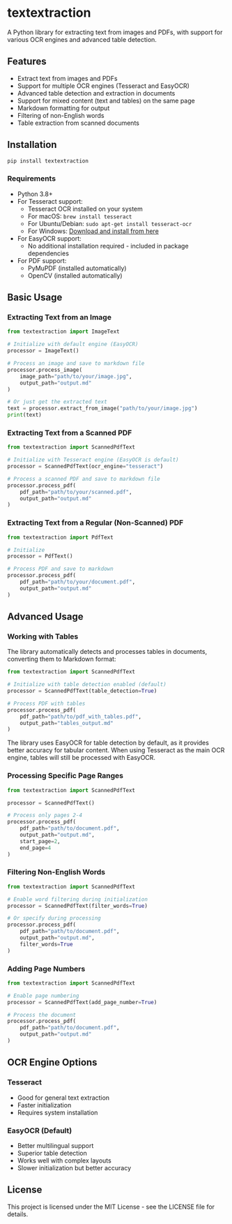# textextraction

A Python library for extracting text from images and PDFs, with support for various OCR engines and advanced table detection.

## Features

- Extract text from images and PDFs
- Support for multiple OCR engines (Tesseract and EasyOCR)
- Advanced table detection and extraction in documents
- Support for mixed content (text and tables) on the same page
- Markdown formatting for output
- Filtering of non-English words
- Table extraction from scanned documents

## Installation

```bash
pip install textextraction
```

### Requirements

- Python 3.8+
- For Tesseract support:
  - Tesseract OCR installed on your system
  - For macOS: `brew install tesseract`
  - For Ubuntu/Debian: `sudo apt-get install tesseract-ocr`
  - For Windows: [Download and install from here](https://github.com/UB-Mannheim/tesseract/wiki)
- For EasyOCR support:
  - No additional installation required - included in package dependencies
- For PDF support:
  - PyMuPDF (installed automatically)
  - OpenCV (installed automatically)

## Basic Usage

### Extracting Text from an Image

```python
from textextraction import ImageText

# Initialize with default engine (EasyOCR)
processor = ImageText()

# Process an image and save to markdown file
processor.process_image(
    image_path="path/to/your/image.jpg",
    output_path="output.md"
)

# Or just get the extracted text
text = processor.extract_from_image("path/to/your/image.jpg")
print(text)
```

### Extracting Text from a Scanned PDF

```python
from textextraction import ScannedPdfText

# Initialize with Tesseract engine (EasyOCR is default)
processor = ScannedPdfText(ocr_engine="tesseract")

# Process a scanned PDF and save to markdown file
processor.process_pdf(
    pdf_path="path/to/your/scanned.pdf",
    output_path="output.md"
)
```

### Extracting Text from a Regular (Non-Scanned) PDF

```python
from textextraction import PdfText

# Initialize
processor = PdfText()

# Process PDF and save to markdown
processor.process_pdf(
    pdf_path="path/to/your/document.pdf",
    output_path="output.md"
)
```

## Advanced Usage

### Working with Tables

The library automatically detects and processes tables in documents, converting them to Markdown format:

```python
from textextraction import ScannedPdfText

# Initialize with table detection enabled (default)
processor = ScannedPdfText(table_detection=True)

# Process PDF with tables
processor.process_pdf(
    pdf_path="path/to/pdf_with_tables.pdf",
    output_path="tables_output.md"
)
```

The library uses EasyOCR for table detection by default, as it provides better accuracy for tabular content. When using Tesseract as the main OCR engine, tables will still be processed with EasyOCR.

### Processing Specific Page Ranges

```python
from textextraction import ScannedPdfText

processor = ScannedPdfText()

# Process only pages 2-4
processor.process_pdf(
    pdf_path="path/to/document.pdf",
    output_path="output.md",
    start_page=2,
    end_page=4
)
```

### Filtering Non-English Words

```python
from textextraction import ScannedPdfText

# Enable word filtering during initialization
processor = ScannedPdfText(filter_words=True)

# Or specify during processing
processor.process_pdf(
    pdf_path="path/to/document.pdf",
    output_path="output.md",
    filter_words=True
)
```

### Adding Page Numbers

```python
from textextraction import ScannedPdfText

# Enable page numbering
processor = ScannedPdfText(add_page_number=True)

# Process the document
processor.process_pdf(
    pdf_path="path/to/document.pdf",
    output_path="output.md"
)
```

## OCR Engine Options

### Tesseract
- Good for general text extraction
- Faster initialization
- Requires system installation

### EasyOCR (Default)
- Better multilingual support
- Superior table detection
- Works well with complex layouts
- Slower initialization but better accuracy

## License

This project is licensed under the MIT License - see the LICENSE file for details.